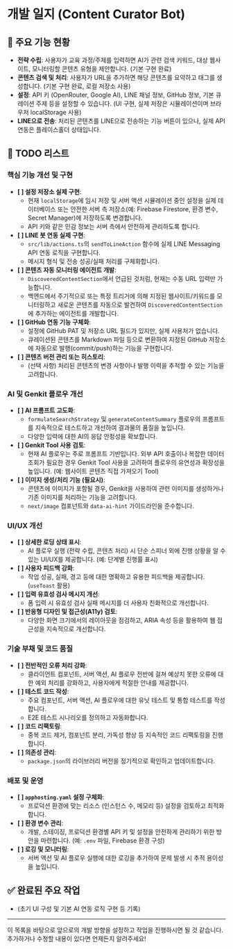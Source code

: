 # 개발 일지 (Content Curator Bot)

## 🚀 주요 기능 현황

- **전략 수립**: 사용자가 교육 과정/주제를 입력하면 AI가 관련 검색 키워드, 대상 웹사이트, 모니터링할 콘텐츠 유형을 제안합니다. (기본 구현 완료)
- **콘텐츠 검색 및 처리**: 사용자가 URL을 추가하면 해당 콘텐츠를 요약하고 태그를 생성합니다. (기본 구현 완료, 로컬 저장소 사용)
- **설정**: API 키 (OpenRouter, Google AI), LINE 채널 정보, GitHub 정보, 기본 큐레이션 주제 등을 설정할 수 있습니다. (UI 구현, 실제 저장은 시뮬레이션이며 브라우저 localStorage 사용)
- **LINE으로 전송**: 처리된 콘텐츠를 LINE으로 전송하는 기능 버튼이 있으나, 실제 API 연동은 플레이스홀더 상태입니다.

## 📝 TODO 리스트

### 핵심 기능 개선 및 구현

- **[ ] 설정 저장소 실제 구현**:
    - 현재 `localStorage`에 임시 저장 및 서버 액션 시뮬레이션 중인 설정을 실제 데이터베이스 또는 안전한 서버 측 저장소(예: Firebase Firestore, 환경 변수, Secret Manager)에 저장하도록 변경합니다.
    - API 키와 같은 민감 정보는 서버 측에서 안전하게 관리하도록 합니다.
- **[ ] LINE 봇 연동 실제 구현**:
    - `src/lib/actions.ts`의 `sendToLineAction` 함수에 실제 LINE Messaging API 연동 로직을 구현합니다.
    - 메시지 형식 및 전송 성공/실패 처리를 구체화합니다.
- **[ ] 콘텐츠 자동 모니터링 에이전트 개발**:
    - `DiscoveredContentSection`에서 언급된 것처럼, 현재는 수동 URL 입력만 가능합니다.
    - 백엔드에서 주기적으로 또는 특정 트리거에 의해 지정된 웹사이트/키워드를 모니터링하고 새로운 콘텐츠를 자동으로 발견하여 `DiscoveredContentSection`에 추가하는 에이전트를 개발합니다.
- **[ ] GitHub 연동 기능 구체화**:
    - 설정에 GitHub PAT 및 저장소 URL 필드가 있지만, 실제 사용처가 없습니다.
    - 큐레이션된 콘텐츠를 Markdown 파일 등으로 변환하여 지정된 GitHub 저장소에 자동으로 발행(commit/push)하는 기능을 구현합니다.
- **[ ] 콘텐츠 버전 관리 또는 히스토리**:
    - (선택 사항) 처리된 콘텐츠의 변경 사항이나 발행 이력을 추적할 수 있는 기능을 고려합니다.

### AI 및 Genkit 플로우 개선

- **[ ] AI 프롬프트 고도화**:
    - `formulateSearchStrategy` 및 `generateContentSummary` 플로우의 프롬프트를 지속적으로 테스트하고 개선하여 결과물의 품질을 높입니다.
    - 다양한 입력에 대한 AI의 응답 안정성을 확보합니다.
- **[ ] Genkit Tool 사용 검토**:
    - 현재 AI 플로우는 주로 프롬프트 기반입니다. 외부 API 호출이나 복잡한 데이터 조회가 필요한 경우 Genkit Tool 사용을 고려하여 플로우의 유연성과 확장성을 높입니다. (예: 웹사이트 콘텐츠 직접 가져오기 Tool)
- **[ ] 이미지 생성/처리 기능 (필요시)**:
    - 콘텐츠에 이미지가 포함될 경우, Genkit을 사용하여 관련 이미지를 생성하거나 기존 이미지를 처리하는 기능을 고려합니다.
    - `next/image` 컴포넌트와 `data-ai-hint` 가이드라인을 준수합니다.

### UI/UX 개선

- **[ ] 상세한 로딩 상태 표시**:
    - AI 플로우 실행 (전략 수립, 콘텐츠 처리) 시 단순 스피너 외에 진행 상황을 알 수 있는 UI/UX를 제공합니다. (예: 단계별 진행률 표시)
- **[ ] 사용자 피드백 강화**:
    - 작업 성공, 실패, 경고 등에 대한 명확하고 유용한 피드백을 제공합니다. (`useToast` 활용)
- **[ ] 입력 유효성 검사 메시지 개선**:
    - 폼 입력 시 유효성 검사 실패 메시지를 더 사용자 친화적으로 개선합니다.
- **[ ] 반응형 디자인 및 접근성(A11y) 검토**:
    - 다양한 화면 크기에서의 레이아웃을 점검하고, ARIA 속성 등을 활용하여 웹 접근성을 지속적으로 개선합니다.

### 기술 부채 및 코드 품질

- **[ ] 전반적인 오류 처리 강화**:
    - 클라이언트 컴포넌트, 서버 액션, AI 플로우 전반에 걸쳐 예상치 못한 오류에 대한 예외 처리를 강화하고, 사용자에게 적절한 안내를 제공합니다.
- **[ ] 테스트 코드 작성**:
    - 주요 컴포넌트, 서버 액션, AI 플로우에 대한 유닛 테스트 및 통합 테스트를 작성합니다.
    - E2E 테스트 시나리오를 정의하고 자동화합니다.
- **[ ] 코드 리팩토링**:
    - 중복 코드 제거, 컴포넌트 분리, 가독성 향상 등 지속적인 코드 리팩토링을 진행합니다.
- **[ ] 의존성 관리**:
    - `package.json`의 라이브러리 버전을 정기적으로 확인하고 업데이트합니다.

### 배포 및 운영

- **[ ] `apphosting.yaml` 설정 구체화**:
    - 프로덕션 환경에 맞는 리소스 (인스턴스 수, 메모리 등) 설정을 검토하고 최적화합니다.
- **[ ] 환경 변수 관리**:
    - 개발, 스테이징, 프로덕션 환경별 API 키 및 설정을 안전하게 관리하기 위한 방안을 마련합니다. (예: `.env` 파일, Firebase 환경 구성)
- **[ ] 로깅 및 모니터링**:
    - 서버 액션 및 AI 플로우 실행에 대한 로깅을 추가하여 문제 발생 시 추적 용이성을 높입니다.

## ✅ 완료된 주요 작업

- (초기 UI 구성 및 기본 AI 연동 로직 구현 등 기록)

---

이 목록을 바탕으로 앞으로의 개발 방향을 설정하고 작업을 진행하시면 될 것 같습니다. 추가하거나 수정할 내용이 있다면 언제든지 알려주세요!
